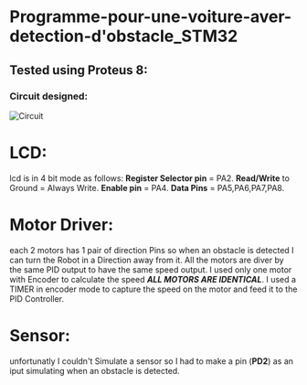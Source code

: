 # Programme-pour-une-voiture-aver-detection-d'obstacle_STM32
## Tested using Proteus 8:
### Circuit designed:
![Circuit](https://github.com/Akschan/Programme-pour-une-voiture-aver-detection-d-obstacle/blob/main/images/Circuit_design.png)

# LCD:
lcd is in 4 bit mode as follows:
**Register Selector pin** = PA2.
**Read/Write** to Ground = Always Write.
**Enable pin** = PA4.
**Data Pins** = PA5,PA6,PA7,PA8.

# Motor Driver:
each 2 motors has 1 pair of direction Pins so when an obstacle is detected I can turn the Robot in a Direction away from it.
All the motors are diver by the same PID output to have the same speed output.
I used only one motor with Encoder to calculate the speed ***ALL MOTORS ARE IDENTICAL***.
I used a TIMER in encoder mode to capture the speed on the motor and feed it to the PID Controller.

# Sensor:
unfortunatly I couldn't Simulate a sensor so I had to make a pin (**PD2**) as an iput simulating when an obstacle is detected.
